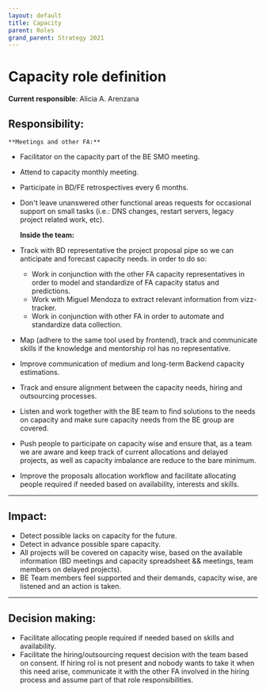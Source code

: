 ```yaml
---
layout: default
title: Capacity
parent: Roles
grand_parent: Strategy 2021
---
```


# Capacity role definition

**Current responsible**: Alicia A. Arenzana

## Responsibility:
    **Meetings and other FA:**
- Facilitator on the capacity part of the BE SMO meeting.
- Attend to capacity monthly meeting.
- Participate in BD/FE retrospectives every 6 months.
- Don't leave unanswered other functional areas requests for occasional support on small tasks (i.e.: DNS changes, restart servers, legacy project related work, etc).

    **Inside the team:**
- Track with BD representative the project proposal pipe so we can anticipate and forecast capacity needs. in order to do so:
    - Work in conjunction with the other FA capacity representatives in order to model and standardize of FA capacity status and predictions.
    - Work with Miguel Mendoza to extract relevant information from vizz-tracker.
    - Work in conjunction with other FA in order to automate and standardize data collection.
- Map (adhere to the same tool used by frontend), track and communicate skills if the knowledge and mentorship rol has no representative.
- Improve communication of medium and long-term Backend capacity estimations.
- Track and ensure alignment between the capacity needs, hiring and outsourcing processes.
- Listen and work together with the BE team to find solutions to the needs on capacity and make sure capacity needs from the BE group are covered.
- Push people to participate on capacity wise and ensure that, as a team we are aware and keep track of current allocations and delayed projects, as well as capacity imbalance are reduce to the bare minimum.
- Improve the proposals allocation workflow and facilitate allocating people required if needed based on availability, interests and skills. 
***


## Impact:
- Detect possible lacks on capacity for the future.
- Detect in advance possible spare capacity.
- All projects will be covered on capacity wise, based on the available information (BD meetings and capacity spreadsheet && meetings, team members on delayed projects).
- BE Team members feel supported and their demands, capacity wise, are listened and an action is taken.
***

## Decision making:
- Facilitate allocating people required if needed based on skills and availability.
- Facilitate the hiring/outsourcing request decision with the team based on consent. If hiring rol is not present and nobody wants to take it when this need arise, communicate it with the other FA involved in the hiring process and assume part of that role responsibilities.

